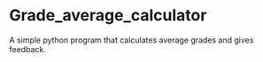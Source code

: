 # Grade_average_calculator
A simple python program that calculates average grades and gives feedback.
